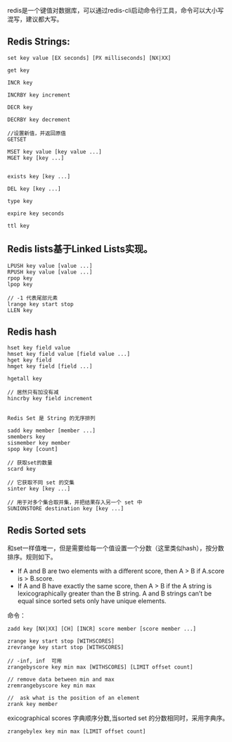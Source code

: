 redis是一个键值对数据库，可以通过redis-cli启动命令行工具，命令可以大小写混写，建议都大写。

## Redis Strings:


	set key value [EX seconds] [PX milliseconds] [NX|XX]
	
	get key
	
	INCR key
	
	INCRBY key increment
	
	DECR key
	
	DECRBY key decrement
	
	//设置新值，并返回原值
	GETSET
	
	MSET key value [key value ...]
	MGET key [key ...]
	
	
	exists key [key ...]
	
	DEL key [key ...]
	
	type key 
	
	expire key seconds
	
	ttl key


## Redis lists基于Linked Lists实现。

	LPUSH key value [value ...]
	RPUSH key value [value ...]
	rpop key
	lpop key
	
	// -1 代表尾部元素
	lrange key start stop  
	LLEN key
	
	
## Redis hash
	
	hset key field value
	hmset key field value [field value ...]
	hget key field
	hmget key field [field ...]
	
	hgetall key
	
	// 居然只有加没有减
	hincrby key field increment
	
	
	Redis Set 是 String 的无序排列
	
	sadd key member [member ...]
	smembers key
	sismember key member
	spop key [count]
	
	// 获取set的数量
	scard key

	// 它获取不同 set 的交集
	sinter key [key ...]
	
	// 用于对多个集合取并集，并把结果存入另一个 set 中
	SUNIONSTORE destination key [key ...]



## Redis Sorted sets
和set一样值唯一，但是需要给每一个值设置一个分数（这里类似hash），按分数排序。规则如下。

- If A and B are two elements with a different score, then A > B if A.score is > B.score.
- If A and B have exactly the same score, then A > B if the A string is lexicographically greater than the B string. A and B strings can’t be equal since sorted sets only have unique elements.

命令：

	zadd key [NX|XX] [CH] [INCR] score member [score member ...]
	
	zrange key start stop [WITHSCORES]
	zrevrange key start stop [WITHSCORES]
	
	// -inf, inf  可用
	zrangebyscore key min max [WITHSCORES] [LIMIT offset count]
	
	// remove data between min and max 
	zremrangebyscore key min max
	
	//  ask what is the position of an element 
	zrank key member
	
	
exicographical scores  字典顺序分数,当sorted set 的分数相同时，采用字典序。
	
	zrangebylex key min max [LIMIT offset count]

















